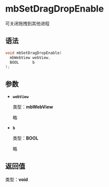 # mbSetDragDropEnable

可关闭拖拽到其他进程

## 语法

``` cpp
void mbSetDragDropEnable(
  mbWebView webView,
  BOOL      b
);
```

## 参数

- **`webView`**

  类型：**mbWebView**

  略

- **`b`**

  类型：**BOOL**

  略

## 返回值

类型：**void**
